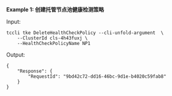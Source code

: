 **Example 1: 创建托管节点池健康检测策略**



Input: 

```
tccli tke DeleteHealthCheckPolicy --cli-unfold-argument  \
    --ClusterId cls-4h43fuxj \
    --HealthCheckPolicyName NP1
```

Output: 
```
{
    "Response": {
        "RequestId": "9bd42c72-dd16-46bc-9d1e-b4020c59fab8"
    }
}
```

